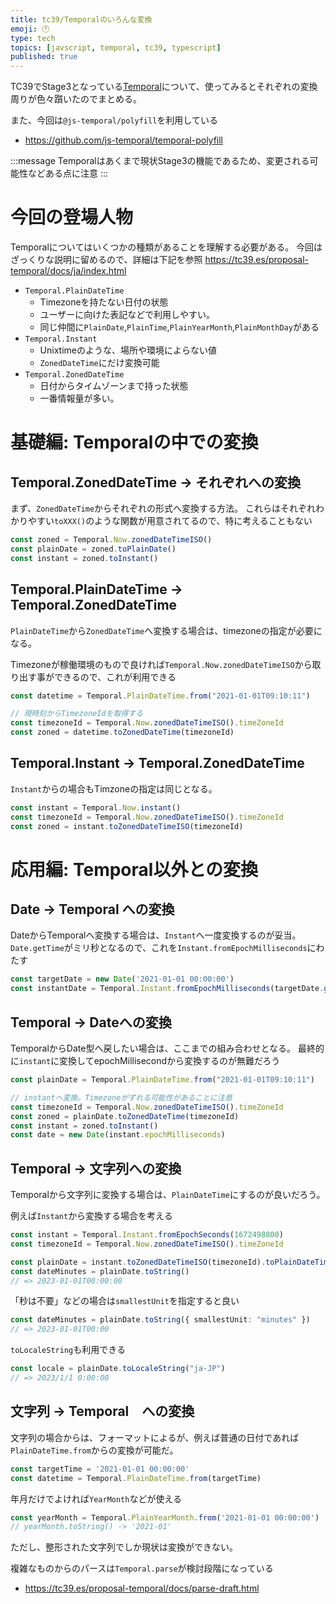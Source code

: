 ```yaml
---
title: tc39/Temporalのいろんな変換
emoji: 🕐
type: tech
topics: [javscript, temporal, tc39, typescript]
published: true
---
```



TC39でStage3となっている[Temporal](https://github.com/tc39/proposal-temporal)について、使ってみるとそれぞれの変換周りが色々躓いたのでまとめる。

また、今回は`@js-temporal/polyfill`を利用している
* https://github.com/js-temporal/temporal-polyfill


:::message
Temporalはあくまで現状Stage3の機能であるため、変更される可能性などある点に注意
:::

# 今回の登場人物 

Temporalについてはいくつかの種類があることを理解する必要がある。
今回はざっくりな説明に留めるので、詳細は下記を参照
https://tc39.es/proposal-temporal/docs/ja/index.html

* `Temporal.PlainDateTime`
  * Timezoneを持たない日付の状態
  * ユーザーに向けた表記などで利用しやすい。
  * 同じ仲間に`PlainDate`,`PlainTime`,`PlainYearMonth`,`PlainMonthDay`がある
* `Temporal.Instant` 
  * Unixtimeのような、場所や環境によらない値
  * `ZonedDateTime`にだけ変換可能
* `Temporal.ZonedDateTime` 
  * 日付からタイムゾーンまで持った状態
  * 一番情報量が多い。

# 基礎編: Temporalの中での変換
## Temporal.ZonedDateTime -> それぞれへの変換

まず、`ZonedDateTime`からそれぞれの形式へ変換する方法。
これらはそれぞれわかりやすい`toXXX()`のような関数が用意されてるので、特に考えることもない

```ts
const zoned = Temporal.Now.zonedDateTimeISO()
const plainDate = zoned.toPlainDate()
const instant = zoned.toInstant()
```
## Temporal.PlainDateTime -> Temporal.ZonedDateTime

`PlainDateTime`から`ZonedDateTime`へ変換する場合は、timezoneの指定が必要になる。

Timezoneが稼働環境のもので良ければ`Temporal.Now.zonedDateTimeISO`から取り出す事ができるので、これが利用できる

```ts
const datetime = Temporal.PlainDateTime.from("2021-01-01T09:10:11")

// 現時刻からTimezoneIdを取得する
const timezoneId = Temporal.Now.zonedDateTimeISO().timeZoneId
const zoned = datetime.toZonedDateTime(timezoneId)
```

## Temporal.Instant -> Temporal.ZonedDateTime

`Instant`からの場合もTimzoneの指定は同じとなる。

```ts
const instant = Temporal.Now.instant()
const timezoneId = Temporal.Now.zonedDateTimeISO().timeZoneId
const zoned = instant.toZonedDateTimeISO(timezoneId)
```

# 応用編: Temporal以外との変換

## Date -> Temporal への変換

DateからTemporalへ変換する場合は、`Instant`へ一度変換するのが妥当。
`Date.getTime`がミリ秒となるので、これを`Instant.fromEpochMilliseconds`にわたす

```ts
const targetDate = new Date('2021-01-01 00:00:00')
const instantDate = Temporal.Instant.fromEpochMilliseconds(targetDate.getTime())
```

## Temporal -> Dateへの変換

TemporalからDate型へ戻したい場合は、ここまでの組み合わせとなる。
最終的に`instant`に変換してepochMillisecondから変換するのが無難だろう

```ts
const plainDate = Temporal.PlainDateTime.from("2021-01-01T09:10:11")

// instantへ変換。Timezoneがずれる可能性があることに注意
const timezoneId = Temporal.Now.zonedDateTimeISO().timeZoneId
const zoned = plainDate.toZonedDateTime(timezoneId)
const instant = zoned.toInstant()
const date = new Date(instant.epochMilliseconds)
```

## Temporal -> 文字列への変換

Temporalから文字列に変換する場合は、`PlainDateTime`にするのが良いだろう。

例えば`Instant`から変換する場合を考える

```ts
const instant = Temporal.Instant.fromEpochSeconds(1672498800)
const timezoneId = Temporal.Now.zonedDateTimeISO().timeZoneId

const plainDate = instant.toZonedDateTimeISO(timezoneId).toPlainDateTime()
const dateMinutes = plainDate.toString()
// => 2023-01-01T00:00:00
```

「秒は不要」などの場合は`smallestUnit`を指定すると良い
```ts
const dateMinutes = plainDate.toString({ smallestUnit: "minutes" })
// => 2023-01-01T00:00
```

`toLocaleString`も利用できる

```ts
const locale = plainDate.toLocaleString("ja-JP")
// => 2023/1/1 0:00:00
```

## 文字列 -> Temporal　への変換

文字列の場合からは、フォーマットによるが、例えば普通の日付であれば`PlainDateTime.from`からの変換が可能だ。

```ts
const targetTime = '2021-01-01 00:00:00'
const datetime = Temporal.PlainDateTime.from(targetTime)
```

年月だけでよければ`YearMonth`などが使える

```ts
const yearMonth = Temporal.PlainYearMonth.from('2021-01-01 00:00:00')
// yearMonth.toString() -> '2021-01'
```

ただし、整形された文字列でしか現状は変換ができない。

複雑なものからのパースは`Temporal.parse`が検討段階になっている
* https://tc39.es/proposal-temporal/docs/parse-draft.html

